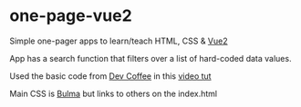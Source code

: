 # one-page-vue2
Simple one-pager apps to learn/teach HTML, CSS &amp; [Vue2](https://vuejs.org/)

App has a search function that filters over a list of hard-coded data values.

Used the basic code from [Dev Coffee](https://www.youtube.com/channel/UCqr-7GDVTsdNBCeufvERYuw) in this [video tut](https://youtu.be/VPUdtEf3oXI)

Main CSS is [Bulma](http://bulma.io/documentation/overview/start/) but links to others on the index.html